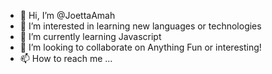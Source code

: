- 👋 Hi, I’m @JoettaAmah
- 👀 I’m interested in learning new languages or technologies
- 🌱 I’m currently learning Javascript
- 💞️ I’m looking to collaborate on Anything Fun or interesting!
- 📫 How to reach me ...

<!---
JoettaAmah/JoettaAmah is a ✨ special ✨ repository because its `README.md` (this file) appears on your GitHub profile.
You can click the Preview link to take a look at your changes.
--->
